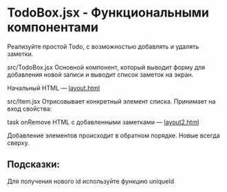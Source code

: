 # **TodoBox.jsx - Функциональными компонентами**

Реализуйте простой Todo, с возможностью добавлять и удалять заметки.

src/TodoBox.jsx
Основной компонент, который выводит форму для добавления новой записи и выводит список заметок на экран.

Начальный HTML — [layout.html](https://github.com/junjun-it-courses/react-hw/blob/master/task-11/layout.html)

src/Item.jsx
Отрисовывает конкретный элемент списка. Принимает на вход свойства:

task
onRemove
HTML с добавленными
заметками — [layout2.html](https://github.com/junjun-it-courses/react-hw/blob/master/task-11/layout2.html)

Добавление элементов происходит в обратном порядке. Новые всегда сверху.

## Подсказки:

Для получения нового id используйте функцию uniqueId